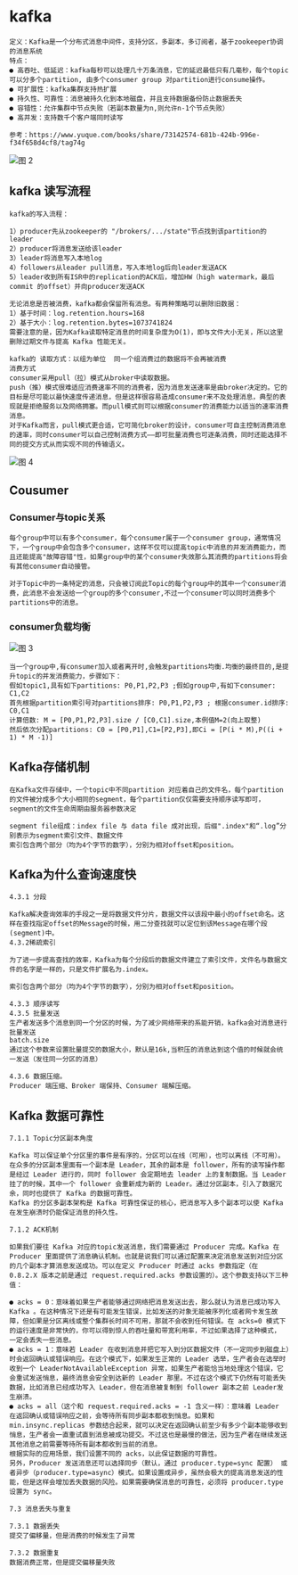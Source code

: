 # kafka

    定义：Kafka是一个分布式消息中间件，支持分区，多副本，多订阅者，基于zookeeper协调的消息系统
    特点：
    ● 高吞吐、低延迟：kafka每秒可以处理几十万条消息，它的延迟最低只有几毫秒，每个topic可以分多个partition, 由多个consumer group 对partition进行consume操作。
    ● 可扩展性：kafka集群支持热扩展
    ● 持久性、可靠性：消息被持久化到本地磁盘，并且支持数据备份防止数据丢失
    ● 容错性：允许集群中节点失败（若副本数量为n,则允许n-1个节点失败）
    ● 高并发：支持数千个客户端同时读写

    参考：https://www.yuque.com/books/share/73142574-681b-424b-996e-f34f658d4cf8/tag74g


![图 2](../../../images/33d74a01b393ab3f7b923f538e9d240dae8220f72c30e95db06d7f73ff962e70.png)  


## kafka 读写流程


    kafka的写入流程：
    
    1）producer先从zookeeper的 "/brokers/.../state"节点找到该partition的leader
    2）producer将消息发送给该leader
    3）leader将消息写入本地log
    4）followers从leader pull消息，写入本地log后向leader发送ACK
    5）leader收到所有ISR中的replication的ACK后，增加HW（high watermark，最后commit 的offset）并向producer发送ACK
    
    无论消息是否被消费，kafka都会保留所有消息。有两种策略可以删除旧数据：
    1）基于时间：log.retention.hours=168
    2）基于大小：log.retention.bytes=1073741824
    需要注意的是，因为Kafka读取特定消息的时间复杂度为O(1)，即与文件大小无关，所以这里删除过期文件与提高 Kafka 性能无关。
    
    kafka的 读取方式：以组为单位  同一个组消费过的数据将不会再被消费
    消费方式
    consumer采用pull（拉）模式从broker中读取数据。
    push（推）模式很难适应消费速率不同的消费者，因为消息发送速率是由broker决定的。它的目标是尽可能以最快速度传递消息，但是这样很容易造成consumer来不及处理消息，典型的表现就是拒绝服务以及网络拥塞。而pull模式则可以根据consumer的消费能力以适当的速率消费消息。
    对于Kafka而言，pull模式更合适，它可简化broker的设计，consumer可自主控制消费消息的速率，同时consumer可以自己控制消费方式——即可批量消费也可逐条消费，同时还能选择不同的提交方式从而实现不同的传输语义。

![图 4](../../../images/93e33558c193a67d59ab25da1db4e0f173caa73463c31c411fafc90a51617af6.png)  


## Cousumer
### Consumer与topic关系

    每个group中可以有多个consumer，每个consumer属于一个consumer group，通常情况下，一个group中会包含多个consumer，这样不仅可以提高topic中消息的并发消费能力，而且还能提高"故障容错"性，如果group中的某个consumer失效那么其消费的partitions将会有其他consumer自动接管。

    对于Topic中的一条特定的消息，只会被订阅此Topic的每个group中的其中一个consumer消费，此消息不会发送给一个group的多个consumer,不过一个consumer可以同时消费多个partitions中的消息。

### consumer负载均衡

![图 3](../../../images/4cba8f226e9e406146048fc3d373fc2ef77170c5da695a3365a4029fab07ef3d.png)  

    当一个group中,有consumer加入或者离开时,会触发partitions均衡.均衡的最终目的,是提升topic的并发消费能力，步骤如下：
    假如topic1,具有如下partitions: P0,P1,P2,P3 ;假如group中,有如下consumer: C1,C2
    首先根据partition索引号对partitions排序: P0,P1,P2,P3 ; 根据consumer.id排序: C0,C1
    计算倍数: M = [P0,P1,P2,P3].size / [C0,C1].size,本例值M=2(向上取整)
    然后依次分配partitions: C0 = [P0,P1],C1=[P2,P3],即Ci = [P(i * M),P((i + 1) * M -1)]

## Kafka存储机制

    在Kafka文件存储中，一个topic中不同partition 对应着自己的文件名，每个partition的文件被分成多个大小相同的segment，每个partition仅仅需要支持顺序读写即可，segment的文件生命周期由服务器参数决定

    segment file组成：index file 与 data file 成对出现，后缀".index"和“.log”分别表示为segment索引文件、数据文件
    索引包含两个部分（均为4个字节的数字），分别为相对offset和position。



## Kafka为什么查询速度快

    4.3.1 分段

    Kafka解决查询效率的手段之一是将数据文件分片，数据文件以该段中最小的offset命名。这样在查找指定offset的Message的时候，用二分查找就可以定位到该Message在哪个段(segment)中。
    4.3.2稀疏索引

    为了进一步提高查找的效率，Kafka为每个分段后的数据文件建立了索引文件，文件名与数据文件的名字是一样的，只是文件扩展名为.index。

    索引包含两个部分（均为4个字节的数字），分别为相对offset和position。

    4.3.3 顺序读写
    4.3.5 批量发送
    生产者发送多个消息到同一个分区的时候，为了减少网络带来的系能开销，kafka会对消息进行批量发送
    batch.size
    通过这个参数来设置批量提交的数据大小，默认是16k,当积压的消息达到这个值的时候就会统一发送（发往同一分区的消息）

    4.3.6 数据压缩。
    Producer 端压缩、Broker 端保持、Consumer 端解压缩。

## Kafka 数据可靠性

    7.1.1 Topic分区副本角度

    Kafka 可以保证单个分区里的事件是有序的，分区可以在线（可用），也可以离线（不可用）。在众多的分区副本里面有一个副本是 Leader，其余的副本是 follower，所有的读写操作都是经过 Leader 进行的，同时 follower 会定期地去 leader 上的复制数据。当 Leader 挂了的时候，其中一个 follower 会重新成为新的 Leader。通过分区副本，引入了数据冗余，同时也提供了 Kafka 的数据可靠性。
    Kafka 的分区多副本架构是 Kafka 可靠性保证的核心，把消息写入多个副本可以使 Kafka 在发生崩溃时仍能保证消息的持久性。

    7.1.2 ACK机制

    如果我们要往 Kafka 对应的topic发送消息，我们需要通过 Producer 完成。Kafka 在 Producer 里面提供了消息确认机制。也就是说我们可以通过配置来决定消息发送到对应分区的几个副本才算消息发送成功。可以在定义 Producer 时通过 acks 参数指定（在 0.8.2.X 版本之前是通过 request.required.acks 参数设置的）。这个参数支持以下三种值：

    ● acks = 0：意味着如果生产者能够通过网络把消息发送出去，那么就认为消息已成功写入 Kafka 。在这种情况下还是有可能发生错误，比如发送的对象无能被序列化或者网卡发生故障，但如果是分区离线或整个集群长时间不可用，那就不会收到任何错误。在 acks=0 模式下的运行速度是非常快的，你可以得到惊人的吞吐量和带宽利用率，不过如果选择了这种模式， 一定会丢失一些消息。
    ● acks = 1：意味若 Leader 在收到消息并把它写入到分区数据文件（不一定同步到磁盘上）时会返回确认或错误响应。在这个模式下，如果发生正常的 Leader 选举，生产者会在选举时收到一个 LeaderNotAvailableException 异常，如果生产者能恰当地处理这个错误，它会重试发送悄息，最终消息会安全到达新的 Leader 那里。不过在这个模式下仍然有可能丢失数据，比如消息已经成功写入 Leader，但在消息被复制到 follower 副本之前 Leader发生崩溃。
    ● acks = all（这个和 request.required.acks = -1 含义一样）：意味着 Leader 在返回确认或错误响应之前，会等待所有同步副本都收到悄息。如果和 min.insync.replicas 参数结合起来，就可以决定在返回确认前至少有多少个副本能够收到悄息，生产者会一直重试直到消息被成功提交。不过这也是最慢的做法，因为生产者在继续发送其他消息之前需要等待所有副本都收到当前的消息。
    根据实际的应用场景，我们设置不同的 acks，以此保证数据的可靠性。
    另外，Producer 发送消息还可以选择同步（默认，通过 producer.type=sync 配置） 或者异步（producer.type=async）模式。如果设置成异步，虽然会极大的提高消息发送的性能，但是这样会增加丢失数据的风险。如果需要确保消息的可靠性，必须将 producer.type 设置为 sync。
    
    7.3 消息丢失与重复

    7.3.1 数据丢失
    提交了偏移量，但是消费的时候发生了异常

    7.3.2 数据重复
    数据消费正常，但是提交偏移量失败



